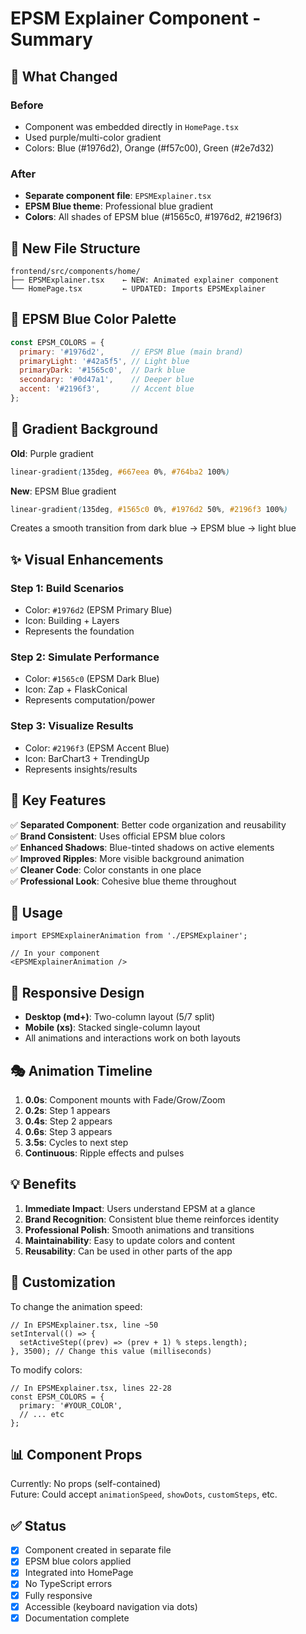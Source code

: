 # EPSM Explainer Component - Summary

## 🎨 What Changed

### Before
- Component was embedded directly in `HomePage.tsx`
- Used purple/multi-color gradient
- Colors: Blue (#1976d2), Orange (#f57c00), Green (#2e7d32)

### After
- **Separate component file**: `EPSMExplainer.tsx`
- **EPSM Blue theme**: Professional blue gradient
- **Colors**: All shades of EPSM blue (#1565c0, #1976d2, #2196f3)

## 📁 New File Structure

```
frontend/src/components/home/
├── EPSMExplainer.tsx    ← NEW: Animated explainer component
└── HomePage.tsx         ← UPDATED: Imports EPSMExplainer
```

## 🎨 EPSM Blue Color Palette

```javascript
const EPSM_COLORS = {
  primary: '#1976d2',      // EPSM Blue (main brand)
  primaryLight: '#42a5f5', // Light blue
  primaryDark: '#1565c0',  // Dark blue
  secondary: '#0d47a1',    // Deeper blue
  accent: '#2196f3',       // Accent blue
};
```

## 🌊 Gradient Background

**Old**: Purple gradient
```css
linear-gradient(135deg, #667eea 0%, #764ba2 100%)
```

**New**: EPSM Blue gradient
```css
linear-gradient(135deg, #1565c0 0%, #1976d2 50%, #2196f3 100%)
```
Creates a smooth transition from dark blue → EPSM blue → light blue

## ✨ Visual Enhancements

### Step 1: Build Scenarios
- Color: `#1976d2` (EPSM Primary Blue)
- Icon: Building + Layers
- Represents the foundation

### Step 2: Simulate Performance  
- Color: `#1565c0` (EPSM Dark Blue)
- Icon: Zap + FlaskConical
- Represents computation/power

### Step 3: Visualize Results
- Color: `#2196f3` (EPSM Accent Blue)
- Icon: BarChart3 + TrendingUp
- Represents insights/results

## 🎯 Key Features

✅ **Separated Component**: Better code organization and reusability  
✅ **Brand Consistent**: Uses official EPSM blue colors  
✅ **Enhanced Shadows**: Blue-tinted shadows on active elements  
✅ **Improved Ripples**: More visible background animation  
✅ **Cleaner Code**: Color constants in one place  
✅ **Professional Look**: Cohesive blue theme throughout  

## 🚀 Usage

```tsx
import EPSMExplainerAnimation from './EPSMExplainer';

// In your component
<EPSMExplainerAnimation />
```

## 📱 Responsive Design

- **Desktop (md+)**: Two-column layout (5/7 split)
- **Mobile (xs)**: Stacked single-column layout
- All animations and interactions work on both layouts

## 🎭 Animation Timeline

1. **0.0s**: Component mounts with Fade/Grow/Zoom
2. **0.2s**: Step 1 appears
3. **0.4s**: Step 2 appears  
4. **0.6s**: Step 3 appears
5. **3.5s**: Cycles to next step
6. **Continuous**: Ripple effects and pulses

## 💡 Benefits

1. **Immediate Impact**: Users understand EPSM at a glance
2. **Brand Recognition**: Consistent blue theme reinforces identity
3. **Professional Polish**: Smooth animations and transitions
4. **Maintainability**: Easy to update colors and content
5. **Reusability**: Can be used in other parts of the app

## 🔧 Customization

To change the animation speed:
```tsx
// In EPSMExplainer.tsx, line ~50
setInterval(() => {
  setActiveStep((prev) => (prev + 1) % steps.length);
}, 3500); // Change this value (milliseconds)
```

To modify colors:
```tsx
// In EPSMExplainer.tsx, lines 22-28
const EPSM_COLORS = {
  primary: '#YOUR_COLOR',
  // ... etc
};
```

## 📊 Component Props

Currently: No props (self-contained)  
Future: Could accept `animationSpeed`, `showDots`, `customSteps`, etc.

## ✅ Status

- [x] Component created in separate file
- [x] EPSM blue colors applied
- [x] Integrated into HomePage
- [x] No TypeScript errors
- [x] Fully responsive
- [x] Accessible (keyboard navigation via dots)
- [x] Documentation complete
